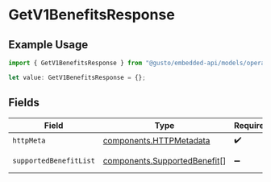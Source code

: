 # GetV1BenefitsResponse

## Example Usage

```typescript
import { GetV1BenefitsResponse } from "@gusto/embedded-api/models/operations/getv1benefits.js";

let value: GetV1BenefitsResponse = {};
```

## Fields

| Field                                                                        | Type                                                                         | Required                                                                     | Description                                                                  |
| ---------------------------------------------------------------------------- | ---------------------------------------------------------------------------- | ---------------------------------------------------------------------------- | ---------------------------------------------------------------------------- |
| `httpMeta`                                                                   | [components.HTTPMetadata](../../models/components/httpmetadata.md)           | :heavy_check_mark:                                                           | N/A                                                                          |
| `supportedBenefitList`                                                       | [components.SupportedBenefit](../../models/components/supportedbenefit.md)[] | :heavy_minus_sign:                                                           | Example response                                                             |